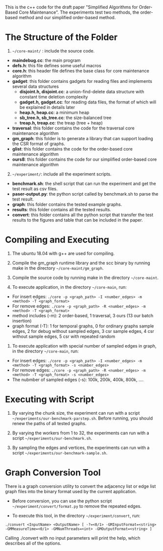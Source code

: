 This is the c++ code for the draft paper "Simplified Algorithms for Order-Based Core Maintenance". The experiments test two methods, the order-based method and our simplified order-based method.

# The Structure of the Folder

1. ```~/core-maint/``` : include the source code.
* **maindebug.cc**: the main program 
* **defs.h**: this file defines some useful macros
* **core.h**: this header file defines the base class for core maintenance algorithm
* **gadget**: this folder contains gadgets for reading files and implements several data structures
    * **disjoint.h, disjoint.cc**: a union-find-delete data structure with constant time deletion complexity
    * **gadget.h, gadget.cc**: for reading data files, the format of which will be explained in details later
    * **heap.h, heap.cc**: a minimum heap
    * **sb_tree.h, sb_tree.cc**: the size-balanced tree
    * **treap.h, treap.cc**: the treap (tree + heap)
* **traversal**: this folder contains the code for the traversal core maintenance algorithm
* **gm_graph**: this folder is to generate a library that can support loading the CSR format of graphs. 
* **glist**: this folder contains the code for the order-based core maintenance algorithm
* **ours8**: this folder contains the code for our simplified order-based core maintenance algorithm
2. ```~/experiment/```: include all the experiment scripts.
* **benchmark.sh**: the shell script that can run the experiment and get the test result as csv files.
* **paser-output.py**: the python script called by benchmark.sh to parse the test result.
* **graph**: this folder contains the tested example graphs.
* **results**: this folder contains all the tested results. 
* **convert**: this folder contains all the python script that transfer the test results to the figures and table that can be included in the paper.

# Compiling and Executing

1. The ubuntu 18.04 with g++ are used for compiling.

1. Compile the gm_graph runtime library and the scc binary by running make in the directory ```~/core-maint/gm_graph```.

1. Compile the source code by running make in the directory ```~/core-maint```.

1. To execute application, in the directory ```~/core-main```, run:

* For insert edges: ```./core -p <graph_path> -I <number_edges> -m <method> -T <graph_format>```
* For remove edges: ```./core -p <graph_path> -R <number_edges> -m <method> -T <graph_format>```
* method includes (-m): 2 order-based, 1 traversal, 3 ours (13 our batch insertion)
* graph format (-T): 1 for temporal graphs, 0 for ordinary graphs sample edges, 2 for debug without sampled edges, 3 csr sample edges, 4 csr without sample edges, 5 csr with repeated random

1. To execute application with special number of sampled edges in graph, in the directory ```~/core-main```, run:
* For insert edges: ```./core -p <graph_path> -I <number_edges> -m <method> -T <graph_format> -s <number_edges>```
* For remove edges: ```./core -p <graph_path> -R <number_edges> -m <method> -T <graph_format> -s <number_edges>```
* The nubmber of sampled edges (-s): 100k, 200k, 400k, 800k, ....

# Executing with Script

1. By varying the chunk size, the experiment can run with a script ```~/experiments/our-benchmark-parstep.sh```. Before running, you should renew the paths of all tested graphs. 

1. By varying the workers from 1 to 32, the experiments can run with a script ```~/experiments/our-benchmark.sh```. 

1. By sampling the edges and vertices, the experiments can run with a script ```~/experiments/our-benchmark-sample.sh```.



# Graph Conversion Tool
There is a graph conversion utility to convert the adjacency list or edge list graph files into the binary format used by the current application. 

* Before conversion, you can use the python script ```~/experiment/convert/format.py``` to remove the repeated edges.

* To execute this tool, in the directory ```~/experiment/convert```, run:

```./convert <InputName> <OutputName> [ -?=<0/1> -GMInputFormat=<string> -GMMeasureTime=<0/1> -GMNumThreads=<int> -GMOutputFormat=<string> ]```

Calling ./convert with no input parameters will print the help, which describes all of the options. 




